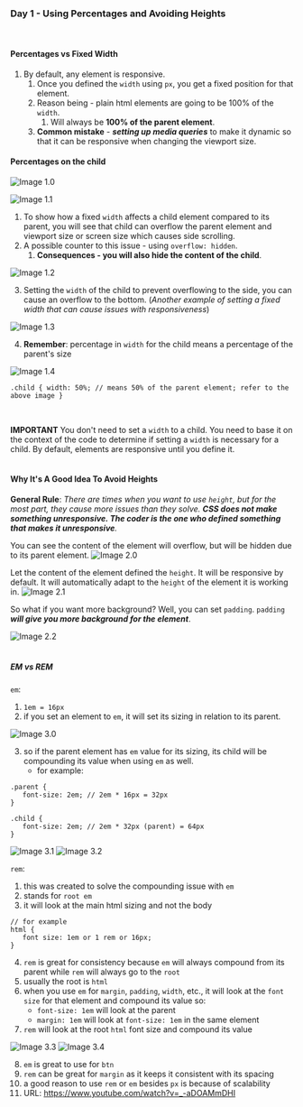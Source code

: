 ### Day 1 - Using Percentages and Avoiding Heights

<br/>

#### Percentages vs Fixed Width

1. By default, any element is responsive.
   1. Once you defined the `width` using `px`, you get a fixed position for that element.
   2. Reason being - plain html elements are going to be 100% of the `width`.
      1. Will always be **100% of the parent element**.
   3. **Common mistake** - **_setting up media queries_** to make it dynamic so that it can be responsive when changing the viewport size.
      <br/>

#### Percentages on the child

![Image 1.0](../images/dayOne_1.png)

![Image 1.1](../images/dayOne_2.png)

1. To show how a fixed `width` affects a child element compared to its parent, you will see that child can overflow the parent element and viewport size or screen size which causes side scrolling.
2. A possible counter to this issue - using `overflow: hidden`.
   1. **Consequences - you will also hide the content of the child**.

![Image 1.2](../images/dayOne_3.png)

3. Setting the `width` of the child to prevent overflowing to the side, you can cause an overflow to the bottom. (_Another example of setting a fixed width that can cause issues with responsiveness_)

![Image 1.3](../images/dayOne_4.png)

4. **Remember**: percentage in `width` for the child means a percentage of the parent's size

![Image 1.4](../images/dayOne_5.png)

`.child { width: 50%; // means 50% of the parent element; refer to the above image }`

<br/>

**IMPORTANT**
You don't need to set a `width` to a child. You need to base it on the context of the code to determine if setting a `width` is necessary for a child. By default, elements are responsive until you define it.
<br/>
<br/>

#### Why It's A Good Idea To Avoid Heights

**General Rule**:
_There are times when you want to use `height`, but for the most part, they cause more issues than they solve. **CSS does not make something unresponsive. The coder is the one who defined something that makes it unresponsive**._
<br/>

You can see the content of the element will overflow, but will be hidden due to its parent element.
![Image 2.0](../images/dayOne_6.png)

Let the content of the element defined the `height`. It will be responsive by default. It will automatically adapt to the `height` of the element it is working in.
![Image 2.1](../images/dayOne_7.png)

So what if you want more background? Well, you can set `padding`. `padding` **_will give you more background for the element_**.

![Image 2.2](../images/dayOne_8.png)
<br/>
<br/>

##### EM vs REM

`em`:

1. `1em = 16px`
2. if you set an element to `em`, it will set its sizing in relation to its parent.

![Image 3.0](../images/dayOne_9.png)

3. so if the parent element has `em` value for its sizing, its child will be compounding its value when using `em` as well.
   - for example:

```
.parent {
   font-size: 2em; // 2em * 16px = 32px
}

.child {
   font-size: 2em; // 2em * 32px (parent) = 64px
}
```

![Image 3.1](../images/dayOne_10.png)
![Image 3.2](../images/dayOne_11.png)
<br/>

`rem`:

1. this was created to solve the compounding issue with `em`
2. stands for `root em`
3. it will look at the main html sizing and not the body

```
// for example
html {
   font size: 1em or 1 rem or 16px;
}
```

4. `rem` is great for consistency because `em` will always compound from its parent while `rem` will always go to the `root`
5. usually the root is `html`
6. when you use `em` for `margin`, `padding`, `width`, etc., it will look at the `font size` for that element and compound its value so:
   - `font-size: 1em` will look at the parent
   - `margin: 1em` will look at `font-size: 1em` in the same element
7. `rem` will look at the root `html` font size and compound its value

![Image 3.3](../images/dayOne_12.png)
![Image 3.4](../images/dayOne_13.png)

8. `em` is great to use for `btn`
9. `rem` can be great for `margin` as it keeps it consistent with its spacing
10. a good reason to use `rem` or `em` besides `px` is because of scalability
11. URL: https://www.youtube.com/watch?v=_-aDOAMmDHI
    <br/>

